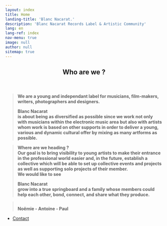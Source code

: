 ```yaml
---
layout: index
title: Home
landing-title: 'Blanc Nacarat.'
description: 'Blanc Nacarat Records Label & Artistic Community'
lang: en
lang-ref: index
nav-menu: true
image: null
author: null
sitemap: true
---
```


<section id="two">
    <div class="inner">
        <header class="major">
            <h2>Who are we ?</h2>
        </header>
		<blockquote><b> We are a young and independant label for musicians, film-makers, writers, photographers and designers.
		<br>
		<p class="logo" style="padding-left: 0em; padding-right: 0em; margin-bottom: 0px;"><strong> Blanc Nacarat&nbsp;</strong></p>is about being as diversified as possible since we work not only with musicians within the electronic music area but also with artists whom work is based on other supports in order to deliver a young, various and dynamic cultural offer by mixing as many artforms as possible.
		</b></blockquote>
		<blockquote>
			<b> Where are we heading ?
			<br>Our goal is to bring visibility to young artists to make their entrance in the professional world easier and, in the future, establish a collective which will be able to set up collective events and projects as well as supporting solo projects of their member.
			<br>We would like to see  <p class="logo" style="padding-left: 0em;padding-right: 0em;margin-bottom: 0px;"><strong> Blanc Nacarat&nbsp;</strong></p> grow into a true springboard and a family whose members could help each other, bond, connect, and share what they produce.
			</b>
		</blockquote>
		<blockquote>
			<b style ="display: flex;">
				<p style="margin-bottom: 0px; text-align: center;"> Noëmie - Antoine - Paul </p>
			</b>
		</blockquote>
			<ul class="actions">
                   		<li>
                   			<a href="https://blancnacarat.github.io/{{ page.lang }}/contact/" class="button special">Contact</a>
                   		</li>
			</ul>
    </div>
</section>